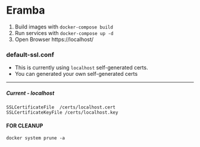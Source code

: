 # Eramba

1. Build images with `docker-compose build`
2. Run services with `docker-compose up -d`
3. Open Browser https://localhost/

### default-ssl.conf

- This is currently using `localhost` self-generated certs.
- You can generated your own self-generated certs

------------------------------
#####  Current - localhost

```
SSLCertificateFile	/certs/localhost.cert
SSLCertificateKeyFile /certs/localhost.key
```


#### FOR CLEANUP

```
docker system prune -a
```
